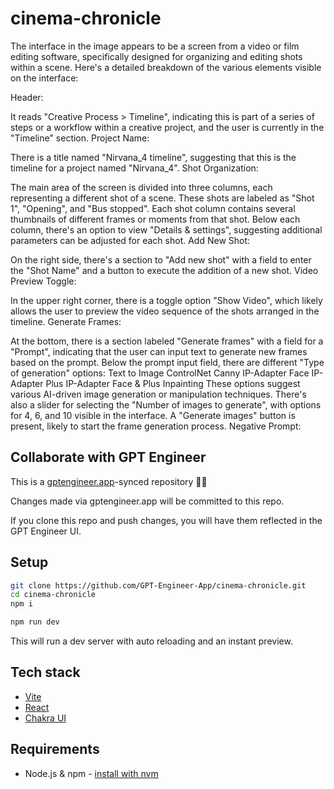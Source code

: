 # cinema-chronicle

The interface in the image appears to be a screen from a video or film editing software, specifically designed for organizing and editing shots within a scene. Here's a detailed breakdown of the various elements visible on the interface:

Header:

It reads "Creative Process > Timeline", indicating this is part of a series of steps or a workflow within a creative project, and the user is currently in the "Timeline" section.
Project Name:

There is a title named "Nirvana_4 timeline", suggesting that this is the timeline for a project named "Nirvana_4".
Shot Organization:

The main area of the screen is divided into three columns, each representing a different shot of a scene. These shots are labeled as "Shot 1", "Opening", and "Bus stopped".
Each shot column contains several thumbnails of different frames or moments from that shot.
Below each column, there's an option to view "Details & settings", suggesting additional parameters can be adjusted for each shot.
Add New Shot:

On the right side, there's a section to "Add new shot" with a field to enter the "Shot Name" and a button to execute the addition of a new shot.
Video Preview Toggle:

In the upper right corner, there is a toggle option "Show Video", which likely allows the user to preview the video sequence of the shots arranged in the timeline.
Generate Frames:

At the bottom, there is a section labeled "Generate frames" with a field for a "Prompt", indicating that the user can input text to generate new frames based on the prompt.
Below the prompt input field, there are different "Type of generation" options:
Text to Image
ControlNet Canny
IP-Adapter Face
IP-Adapter Plus
IP-Adapter Face & Plus
Inpainting
These options suggest various AI-driven image generation or manipulation techniques.
There's also a slider for selecting the "Number of images to generate", with options for 4, 6, and 10 visible in the interface.
A "Generate images" button is present, likely to start the frame generation process.
Negative Prompt:

## Collaborate with GPT Engineer

This is a [gptengineer.app](https://gptengineer.app)-synced repository 🌟🤖

Changes made via gptengineer.app will be committed to this repo.

If you clone this repo and push changes, you will have them reflected in the GPT Engineer UI.

## Setup

```sh
git clone https://github.com/GPT-Engineer-App/cinema-chronicle.git
cd cinema-chronicle
npm i
```

```sh
npm run dev
```

This will run a dev server with auto reloading and an instant preview.

## Tech stack

- [Vite](https://vitejs.dev/)
- [React](https://react.dev/)
- [Chakra UI](https://chakra-ui.com/)

## Requirements

- Node.js & npm - [install with nvm](https://github.com/nvm-sh/nvm#installing-and-updating)
